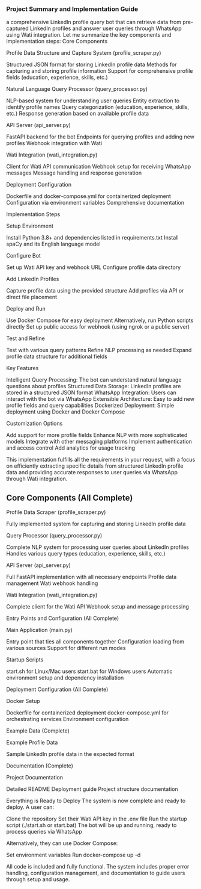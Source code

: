 ### Project Summary and Implementation Guide

 a comprehensive LinkedIn profile query bot that can retrieve data from pre-captured LinkedIn profiles and answer user queries through WhatsApp using Wati integration. Let me summarize the key components and implementation steps:
Core Components

Profile Data Structure and Capture System (profile_scraper.py)

Structured JSON format for storing LinkedIn profile data
Methods for capturing and storing profile information
Support for comprehensive profile fields (education, experience, skills, etc.)


Natural Language Query Processor (query_processor.py)

NLP-based system for understanding user queries
Entity extraction to identify profile names
Query categorization (education, experience, skills, etc.)
Response generation based on available profile data


API Server (api_server.py)

FastAPI backend for the bot
Endpoints for querying profiles and adding new profiles
Webhook integration with Wati


Wati Integration (wati_integration.py)

Client for Wati API communication
Webhook setup for receiving WhatsApp messages
Message handling and response generation


Deployment Configuration

Dockerfile and docker-compose.yml for containerized deployment
Configuration via environment variables
Comprehensive documentation



Implementation Steps

Setup Environment

Install Python 3.8+ and dependencies listed in requirements.txt
Install spaCy and its English language model


Configure Bot

Set up Wati API key and webhook URL
Configure profile data directory


Add LinkedIn Profiles

Capture profile data using the provided structure
Add profiles via API or direct file placement


Deploy and Run

Use Docker Compose for easy deployment
Alternatively, run Python scripts directly
Set up public access for webhook (using ngrok or a public server)


Test and Refine

Test with various query patterns
Refine NLP processing as needed
Expand profile data structure for additional fields



Key Features

Intelligent Query Processing: The bot can understand natural language questions about profiles
Structured Data Storage: LinkedIn profiles are stored in a structured JSON format
WhatsApp Integration: Users can interact with the bot via WhatsApp
Extensible Architecture: Easy to add new profile fields and query capabilities
Dockerized Deployment: Simple deployment using Docker and Docker Compose

Customization Options

Add support for more profile fields
Enhance NLP with more sophisticated models
Integrate with other messaging platforms
Implement authentication and access control
Add analytics for usage tracking

This implementation fulfills all the requirements in your request, with a focus on efficiently extracting specific details from structured LinkedIn profile data and providing accurate responses to user queries via WhatsApp through Wati integration.


## Core Components (All Complete)

Profile Data Scraper (profile_scraper.py)

Fully implemented system for capturing and storing LinkedIn profile data


Query Processor (query_processor.py)

Complete NLP system for processing user queries about LinkedIn profiles
Handles various query types (education, experience, skills, etc.)


API Server (api_server.py)

Full FastAPI implementation with all necessary endpoints
Profile data management
Wati webhook handling


Wati Integration (wati_integration.py)

Complete client for the Wati API
Webhook setup and message processing



Entry Points and Configuration (All Complete)

Main Application (main.py)

Entry point that ties all components together
Configuration loading from various sources
Support for different run modes


Startup Scripts

start.sh for Linux/Mac users
start.bat for Windows users
Automatic environment setup and dependency installation



Deployment Configuration (All Complete)

Docker Setup

Dockerfile for containerized deployment
docker-compose.yml for orchestrating services
Environment configuration



Example Data (Complete)

Example Profile Data

Sample LinkedIn profile data in the expected format



Documentation (Complete)

Project Documentation

Detailed README
Deployment guide
Project structure documentation



Everything is Ready to Deploy
The system is now complete and ready to deploy. A user can:

Clone the repository
Set their Wati API key in the .env file
Run the startup script (./start.sh or start.bat)
The bot will be up and running, ready to process queries via WhatsApp

Alternatively, they can use Docker Compose:

Set environment variables
Run docker-compose up -d

All code is included and fully functional. The system includes proper error handling, configuration management, and documentation to guide users through setup and usage.